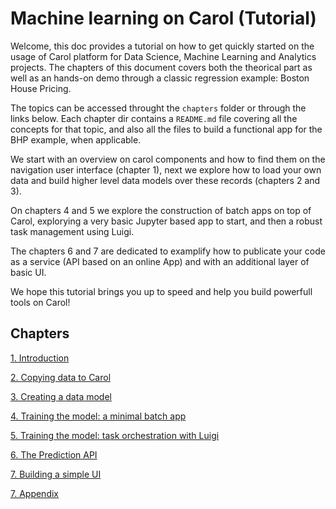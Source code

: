 # Machine learning on Carol (Tutorial)

Welcome, this doc provides a tutorial on how to get quickly started on the usage of Carol platform for Data Science, Machine Learning and Analytics projects. The chapters of this document covers both the theorical part as well as an hands-on demo through a classic regression example: Boston House Pricing.

The topics can be accessed throught the `chapters` folder or through the links below. Each chapter dir contains a `README.md` file covering all the concepts for that topic, and also all the files to build a functional app for the BHP example, when applicable.

We start with an overview on carol components and how to find them on the navigation user interface (chapter 1), next we explore how to load your own data and build higher level data models over these records (chapters 2 and 3).

On chapters 4 and 5 we explore the construction of batch apps on top of Carol, explorying a very basic Jupyter based app to start, and then a robust task management using Luigi.

The chapters 6 and 7 are dedicated to examplify how to publicate your code as a service (API based on an online App) and with an additional layer of basic UI.

We hope this tutorial brings you up to speed and help you build powerfull tools on Carol!

## Chapters

[1. Introduction](chapters/ch1_introduction/)

[2. Copying data to Carol](chapters/ch2_ingestion/)

[3. Creating a data model](chapters/ch3_datamodel/)

[4. Training the model: a minimal batch app](chapters/ch4_basic_batchapp/)

[5. Training the model: task orchestration with Luigi](chapters/ch5_enhanced_batchapp/)

[6. The Prediction API](chapters/ch6_online_api/)

[7. Building a simple UI](chapters/ch7_user_interface/)

[7. Appendix](chapters/ch8_appendix/)